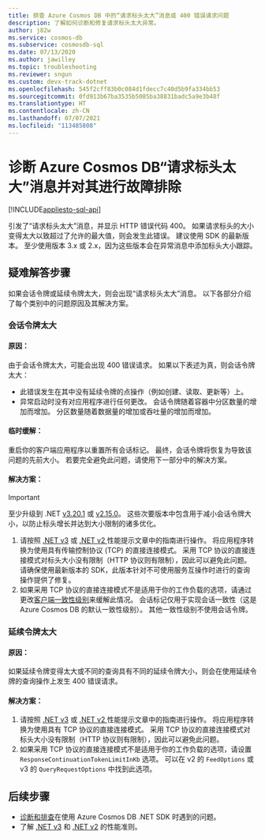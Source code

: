 ```yaml
---
title: 排查 Azure Cosmos DB 中的“请求标头太大”消息或 400 错误请求问题
description: 了解如何诊断和修复请求标头太大异常。
author: j82w
ms.service: cosmos-db
ms.subservice: cosmosdb-sql
ms.date: 07/13/2020
ms.author: jawilley
ms.topic: troubleshooting
ms.reviewer: sngun
ms.custom: devx-track-dotnet
ms.openlocfilehash: 545f2cff83b0c084d1fdecc7c40d5b9fa334bb53
ms.sourcegitcommit: 0fd913b67ba3535b5085ba38831badc5a9e3b48f
ms.translationtype: HT
ms.contentlocale: zh-CN
ms.lasthandoff: 07/07/2021
ms.locfileid: "113485808"
---
```

# <a name="diagnose-and-troubleshoot-azure-cosmos-db-request-header-too-large-message"></a>诊断 Azure Cosmos DB“请求标头太大”消息并对其进行故障排除
[!INCLUDE[appliesto-sql-api](includes/appliesto-sql-api.md)]

引发了“请求标头太大”消息，并显示 HTTP 错误代码 400。 如果请求标头的大小变得太大以致超过了允许的最大值，则会发生此错误。 建议使用 SDK 的最新版本。 至少使用版本 3.x 或 2.x，因为这些版本会在异常消息中添加标头大小跟踪。

## <a name="troubleshooting-steps"></a>疑难解答步骤
如果会话令牌或延续令牌太大，则会出现“请求标头太大”消息。 以下各部分介绍了每个类别中的问题原因及其解决方案。

### <a name="session-token-is-too-large"></a>会话令牌太大

#### <a name="cause"></a>原因：
由于会话令牌太大，可能会出现 400 错误请求。 如果以下表述为真，则会话令牌太大：

* 此错误发生在其中没有延续令牌的点操作（例如创建、读取、更新等）上。
* 异常启动时没有对应用程序进行任何更改。 会话令牌随着容器中分区数量的增加而增加。 分区数量随着数据量的增加或吞吐量的增加而增加。

#### <a name="temporary-mitigation"></a>临时缓解： 
重启你的客户端应用程序以重置所有会话标记。 最终，会话令牌将恢复为导致该问题的先前大小。 若要完全避免此问题，请使用下一部分中的解决方案。

#### <a name="solution"></a>解决方案：
> [!IMPORTANT]
> 至少升级到 .NET [v3.20.1](https://github.com/Azure/azure-cosmos-dotnet-v3/blob/master/changelog.md) 或 [v2.15.0](https://github.com/Azure/azure-cosmos-dotnet-v2/blob/master/changelog.md)。 这些次要版本中包含用于减小会话令牌大小，以防止标头增长并达到大小限制的诸多优化。
1. 请按照 [.NET v3](performance-tips-dotnet-sdk-v3-sql.md) 或 [.NET v2 ](performance-tips.md) 性能提示文章中的指南进行操作。 将应用程序转换为使用具有传输控制协议 (TCP) 的直接连接模式。 采用 TCP 协议的直接连接模式对标头大小没有限制（HTTP 协议则有限制），因此可以避免此问题。 请确保使用最新版本的 SDK，此版本针对不可使用服务互操作时进行的查询操作提供了修复。
1. 如果采用 TCP 协议的直接连接模式不是适用于你的工作负载的选项，请通过更改[客户端一致性级别](how-to-manage-consistency.md)来缓解此情况。 会话标记仅用于实现会话一致性（这是 Azure Cosmos DB 的默认一致性级别）。 其他一致性级别不使用会话令牌。

### <a name="continuation-token-is-too-large"></a>延续令牌太大

#### <a name="cause"></a>原因：
如果延续令牌变得太大或不同的查询具有不同的延续令牌大小，则会在使用延续令牌的查询操作上发生 400 错误请求。
    
#### <a name="solution"></a>解决方案：
1. 请按照 [.NET v3](performance-tips-dotnet-sdk-v3-sql.md) 或 [.NET v2 ](performance-tips.md) 性能提示文章中的指南进行操作。 将应用程序转换为使用具有 TCP 协议的直接连接模式。 采用 TCP 协议的直接连接模式对标头大小没有限制（HTTP 协议则有限制），因此可以避免此问题。 
1. 如果采用 TCP 协议的直接连接模式不是适用于你的工作负载的选项，请设置 `ResponseContinuationTokenLimitInKb` 选项。 可以在 v2 的 `FeedOptions` 或 v3 的 `QueryRequestOptions` 中找到此选项。

## <a name="next-steps"></a>后续步骤
* [诊断和排查](troubleshoot-dot-net-sdk.md)在使用 Azure Cosmos DB .NET SDK 时遇到的问题。
* 了解 [.NET v3](performance-tips-dotnet-sdk-v3-sql.md) 和 [.NET v2](performance-tips.md) 的性能准则。
